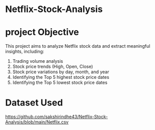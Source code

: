 # Netflix-Stock-Analysis
#  project Objective

This project aims to analyze Netflix stock data and extract meaningful insights, including:
1. Trading volume analysis 
2. Stock price trends (High, Open, Close) 
3. Stock price variations by day, month, and year 
4. Identifying the Top 5 highest stock price dates 
5. Identifying the Top 5 lowest stock price dates

#  Dataset Used
https://github.com/sakshirindhe43/Netflix-Stock-Analysis/blob/main/Netflix.csv
